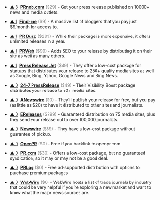 - <a href="#vote-form" class="vote-link" rel="modal:open" id="recQ1ucXvR2ucZLWF">&#x25B2; <span class="count">3</span></a> &nbsp;**[PRnob.com](http://www.PRnob.com)** <span style="color: grey;">($29)</span> - Get your press release published on 10000+ news and media outlets.

- <a href="#vote-form" class="vote-link" rel="modal:open" id="rec5ERVDIaVTdhKck">&#x25B2; <span class="count">1</span></a> &nbsp;**[Find-me](https://www.find-me.co/)** <span style="color: grey;">($9)</span> - A massive list of bloggers that you pay just $9/month for access to.

- <a href="#vote-form" class="vote-link" rel="modal:open" id="rec1cU6a0uCglqIc8">&#x25B2; <span class="count">1</span></a> &nbsp;**[PR Buzz](https://www.prbuzz.com/)** <span style="color: grey;">($299)</span> - While their package is more expensive, it offers unlimited releases in a year.

- <a href="#vote-form" class="vote-link" rel="modal:open" id="reclPNrvRjw3dlfPT">&#x25B2; <span class="count">1</span></a> &nbsp;**[PRWeb](http://service.prweb.com/home/)** <span style="color: grey;">($99)</span> - Adds SEO to your release by distributing it on their site as well as many others.

- <a href="#vote-form" class="vote-link" rel="modal:open" id="recxDNyV3SGfidV0I">&#x25B2; <span class="count">1</span></a> &nbsp;**[Press Release Jet](https://pressreleasejet.com/)** <span style="color: grey;">($49)</span> - They offer a low-cost package for startups that distributes your release to 250+ quality media sites as well as Google, Bing, Yahoo, Google News and Bing News.

- <a href="#vote-form" class="vote-link" rel="modal:open" id="rec1MI5HvC0VB6EHh">&#x25B2; <span class="count">0</span></a> &nbsp;**[24-7 PressRelease](http://www.24-7pressrelease.com/)** <span style="color: grey;">($49)</span> - Their Visibility Boost package distributes your release to 50+ media sites.

- <a href="#vote-form" class="vote-link" rel="modal:open" id="recpSVWEljc1GFsJ5">&#x25B2; <span class="count">0</span></a> &nbsp;**[ANewswire](http://www.anewswire.com/)** <span style="color: grey;">($0)</span> - They'll publish your release for free, but you pay (as little as $20) to have it distributed to other sites and journalists.

- <a href="#vote-form" class="vote-link" rel="modal:open" id="recmVKWeXvtX4ODVg">&#x25B2; <span class="count">0</span></a> &nbsp;**[EReleases](http://www.kqzyfj.com/click-8424281-10838484)** <span style="color: grey;">($299)</span> - Guaranteed distribution on 75 media sites, plus they send your release out to over 100,000 journalists.

- <a href="#vote-form" class="vote-link" rel="modal:open" id="recfh13xnZ2fjhKJq">&#x25B2; <span class="count">0</span></a> &nbsp;**[Newswire](https://www.newswire.com/)** <span style="color: grey;">($59)</span> - They have a low-cost package without guarantee of pickup.

- <a href="#vote-form" class="vote-link" rel="modal:open" id="recnKbJThEfu4lmTQ">&#x25B2; <span class="count">0</span></a> &nbsp;**[OpenPR](https://www.openpr.com/)** <span style="color: grey;">($0)</span> - Free if you backlink to openpr.com.

- <a href="#vote-form" class="vote-link" rel="modal:open" id="reciOAi7s1QhHXRp0">&#x25B2; <span class="count">0</span></a> &nbsp;**[PR.com](http://www.pr.com/)** <span style="color: grey;">($30)</span> - Offers a low-cost package, but no guaranteed syndication, so it may or may not be a good deal.

- <a href="#vote-form" class="vote-link" rel="modal:open" id="recKPc18sjZnZa7Mr">&#x25B2; <span class="count">0</span></a> &nbsp;**[PRLog](https://www.prlog.org/)** <span style="color: grey;">($0)</span> - Free ad-supported distribution with options to purchase premium packages

- <a href="#vote-form" class="vote-link" rel="modal:open" id="recZdALnnc8b2TAWx">&#x25B2; <span class="count">0</span></a> &nbsp;**[WebWire](https://www.webwire.com/IndustryList.asp)** <span style="color: grey;">($0)</span> - WebWire hosts a list of trade journals by industry that could be very helpful if you’re exploring a new market and want to know what the major news sources are.

